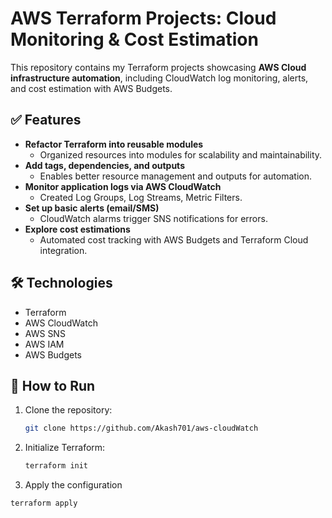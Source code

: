 # AWS Terraform Projects: Cloud Monitoring & Cost Estimation

This repository contains my Terraform projects showcasing **AWS Cloud infrastructure automation**, including CloudWatch log monitoring, alerts, and cost estimation with AWS Budgets.  

## ✅ Features

- **Refactor Terraform into reusable modules**
  - Organized resources into modules for scalability and maintainability.
- **Add tags, dependencies, and outputs**
  - Enables better resource management and outputs for automation.
- **Monitor application logs via AWS CloudWatch**
  - Created Log Groups, Log Streams, Metric Filters.
- **Set up basic alerts (email/SMS)**
  - CloudWatch alarms trigger SNS notifications for errors.
- **Explore cost estimations**
  - Automated cost tracking with AWS Budgets and Terraform Cloud integration.

## 🛠 Technologies

- Terraform
- AWS CloudWatch
- AWS SNS
- AWS IAM
- AWS Budgets

## 📌 How to Run

1. Clone the repository:
   ```bash
   git clone https://github.com/Akash701/aws-cloudWatch
2. Initialize Terraform:
   ```bash
   terraform init
3.  Apply the configuration
   ```bash
   terraform apply
